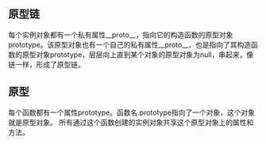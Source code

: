 ## 原型链
每个实例对象都有一个私有属性__proto__，指向它的构造函数的原型对象prototype。该原型对象也有一个自己的私有属性__proto__，也是指向了其构造函数的原型对象prototype，层层向上直到某个对象的原型对象为null，串起来，像链一样，形成了原型链。
## 原型
每个函数都有一个属性prototype。函数名.prototype指向了一个对象，这个对象就是原型对象。
所有通过这个函数创建的实例对象共享这个原型对象上的属性和方法。
